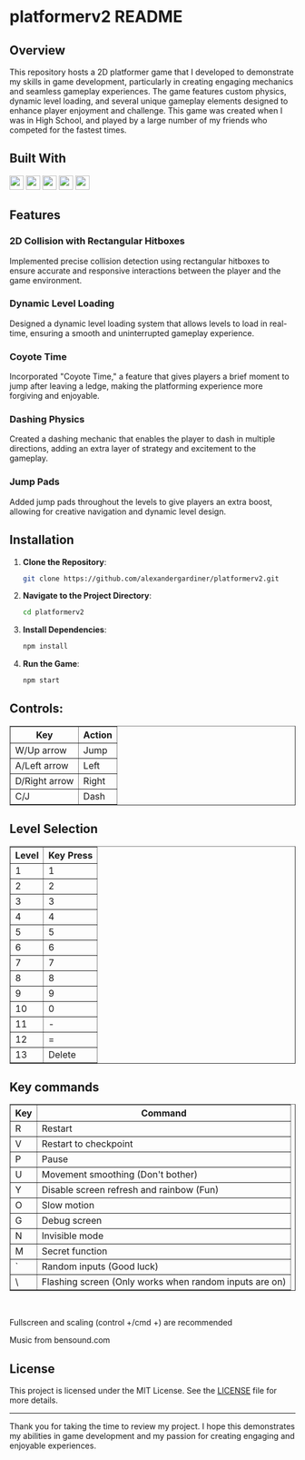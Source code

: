 # platformerv2 README

## Overview

This repository hosts a 2D platformer game that I developed to demonstrate my skills in game development, particularly in creating engaging mechanics and seamless gameplay experiences. The game features custom physics, dynamic level loading, and several unique gameplay elements designed to enhance player enjoyment and challenge. This game was created when I was in High School, and played by a large number of my friends who competed for the fastest times.

## Built With

<img src="https://img.shields.io/badge/-HTML5-E34F26?style=flat&logo=html5&logoColor=white" height="25"><!---->
<img src="https://img.shields.io/badge/-JavaScript-F7DF1E?style=flat&logo=javascript&logoColor=black" height="25"><!---->
<img src="https://img.shields.io/badge/-CSS3-1572B6?style=flat&logo=css3&logoColor=white" height="25"><!---->
<img src="https://img.shields.io/badge/-Node.js-339933?style=flat&logo=node.js&logoColor=white" height="25"><!---->
<img src="https://img.shields.io/badge/-Express.js-000000?style=flat&logo=express&logoColor=white" height="25"><!---->

## Features

### 2D Collision with Rectangular Hitboxes

Implemented precise collision detection using rectangular hitboxes to ensure accurate and responsive interactions between the player and the game environment.

### Dynamic Level Loading

Designed a dynamic level loading system that allows levels to load in real-time, ensuring a smooth and uninterrupted gameplay experience.

### Coyote Time

Incorporated "Coyote Time," a feature that gives players a brief moment to jump after leaving a ledge, making the platforming experience more forgiving and enjoyable.

### Dashing Physics

Created a dashing mechanic that enables the player to dash in multiple directions, adding an extra layer of strategy and excitement to the gameplay.

### Jump Pads

Added jump pads throughout the levels to give players an extra boost, allowing for creative navigation and dynamic level design.

## Installation

1. **Clone the Repository**:
   ```sh
   git clone https://github.com/alexandergardiner/platformerv2.git
   ```
2. **Navigate to the Project Directory**:
   ```sh
   cd platformerv2
   ```
3. **Install Dependencies**:
   ```sh
   npm install
   ```
4. **Run the Game**:
   ```sh
   npm start
   ```

<h2>Controls:</h2>
<table border="1">
  <tr>
    <th>Key</th>
    <th>Action</th>
  </tr>
  <tr>
    <td>W/Up arrow</td>
    <td>Jump</td>
  </tr>
  <tr>
    <td>A/Left arrow</td>
    <td>Left</td>
  </tr>
  <tr>
    <td>D/Right arrow</td>
    <td>Right</td>
  </tr>
  <tr>
    <td>C/J</td>
    <td>Dash</td>
  </tr>
</table>
<h2>Level Selection</h2>
<table border="1">
  <tr>
    <th>Level</th>
    <th>Key Press</th>
  </tr>
  <tr>
    <td>1</td>
    <td>1</td>
  </tr>
  <tr>
    <td>2</td>
    <td>2</td>
  </tr>
  <tr>
    <td>3</td>
    <td>3</td>
  </tr>
  <tr>
    <td>4</td>
    <td>4</td>
  </tr>
  <tr>
    <td>5</td>
    <td>5</td>
  </tr>
  <tr>
    <td>6</td>
    <td>6</td>
  </tr>
  <tr>
    <td>7</td>
    <td>7</td>
  </tr>
  <tr>
    <td>8</td>
    <td>8</td>
  </tr>
  <tr>
    <td>9</td>
    <td>9</td>
  </tr>
  <tr>
    <td>10</td>
    <td>0</td>
  </tr>
  <tr>
    <td>11</td>
    <td>-</td>
  </tr>
  <tr>
    <td>12</td>
    <td>=</td>
  </tr>
  <tr>
    <td>13</td>
    <td>Delete</td>
  </tr>
</table>
<h2>Key commands</h2>
<table border="1">
  <tr>
    <th>Key</th>
    <th>Command</th>
  </tr>
  <tr>
    <td>R</td>
    <td>Restart</td>
  </tr>
  <tr>
    <td>V</td>
    <td>Restart to checkpoint</td>
  </tr>
  <tr>
    <td>P</td>
    <td>Pause</td>
  </tr>
  <tr>
    <td>U</td>
    <td>Movement smoothing (Don't bother)</td>
  </tr>
  <tr>
    <td>Y</td>
    <td>Disable screen refresh and rainbow (Fun)</td>
  </tr>
  <tr>
    <td>O</td>
    <td>Slow motion</td>
  </tr>
  <tr>
    <td>G</td>
    <td>Debug screen</td>
  </tr>
  <tr>
    <td>N</td>
    <td>Invisible mode</td>
  </tr>
  <tr>
    <td>M</td>
    <td>Secret function</td>
  </tr>
  <tr>
    <td>`</td>
    <td>Random inputs (Good luck)</td>
  </tr>
  <tr>
    <td>\</td>
    <td>Flashing screen (Only works when random inputs are on)</td>
  </tr>
</table>

<br>
<p>Fullscreen and scaling (control +/cmd +) are recommended</p>
<p>Music from bensound.com</p>

## License

This project is licensed under the MIT License. See the [LICENSE](LICENSE) file for more details.

---

Thank you for taking the time to review my project. I hope this demonstrates my abilities in game development and my passion for creating engaging and enjoyable experiences.
